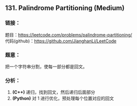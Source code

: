 ## 131. Palindrome Partitioning (Medium)

### **链接**：
题目：https://leetcode.com/problems/palindrome-partitioning/  
代码(github)：https://github.com/JianghanLi/LeetCode

### **题意**：
把一个字符串分割，使每一部分都是回文。

### **分析**：

1. **(C++)** 递归，找到回文，然后递归后面部分
2. **(Python)** 对 1 进行优化，预处理每个位置对应的回文
